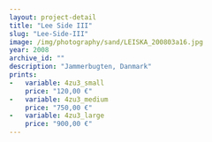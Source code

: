```yaml
---
layout: project-detail
title: "Lee Side III"
slug: "Lee-Side-III"
image: /img/photography/sand/LEISKA_200803a16.jpg
year: 2008
archive_id: ""
description: "Jammerbugten, Danmark"
prints:
-   variable: 4zu3_small
    price: "120,00 €"
-   variable: 4zu3_medium
    price: "750,00 €"
-   variable: 4zu3_large
    price: "900,00 €"
---
```

